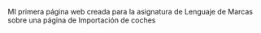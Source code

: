 MI primera página web creada para la asignatura de Lenguaje de Marcas sobre una página de Importación de coches
